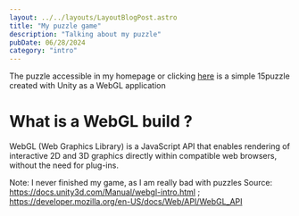 ```yaml
---
layout: ../../layouts/LayoutBlogPost.astro
title: "My puzzle game"
description: "Talking about my puzzle"
pubDate: 06/28/2024
category: "intro"
---
```


The puzzle accessible in my homepage or clicking [here](https://e-402.github.io/game/) is a simple 15puzzle created with Unity as a WebGL application

# What is a WebGL build ?
WebGL (Web Graphics Library) is a JavaScript API that enables rendering of interactive 2D and 3D graphics directly within compatible web browsers, without the need for plug-ins.


Note: I never finished my game, as I am really bad with puzzles 
Source: https://docs.unity3d.com/Manual/webgl-intro.html ; https://developer.mozilla.org/en-US/docs/Web/API/WebGL_API